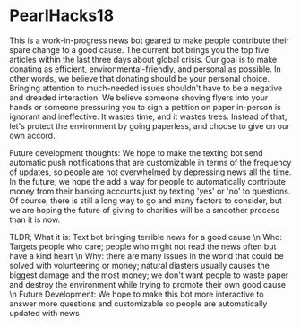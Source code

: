 # PearlHacks18
This is a work-in-progress news bot geared to make people contribute their spare change to a good cause.
The current bot brings you the top five articles within the last three days about global crisis. 
Our goal is to make donating as efficient, environmental-friendly, and personal as possible. 
In other words, we believe that donating should be your personal choice. Bringing attention to much-needed issues shouldn't have to be a negative and dreaded interaction. We believe someone shoving flyers into your hands or someone pressuring you to sign a petition on paper in-person is ignorant and ineffective. It wastes time, and it wastes trees.
Instead of that, let's protect the environment by going paperless, and choose to give on our own accord. 

Future development thoughts: 
We hope to make the texting bot send automatic push notifications that are customizable in terms of the frequency of updates, so people are not overwhelmed by depressing news all the time. In the future, we hope the add a way for people to automatically contribute money from their banking accounts just by texting 'yes' or 'no' to questions. Of course, there is still a long way to go and many factors to consider, but we are hoping the future of giving to charities will be a smoother process than it is now. 


TLDR;
What it is: Text bot bringing terrible news for a good cause \n
Who: Targets people who care; people who might not read the news often but have a kind heart \n
Why: there are many issues in the world that could be solved with volunteering or money; natural diasters usually causes the biggest damage and the most money; we don't want people to waste paper and destroy the environment while trying to promote their own good cause \n
Future Development: We hope to make this bot more interactive to answer more questions and customizable so people are automatically updated with news 
